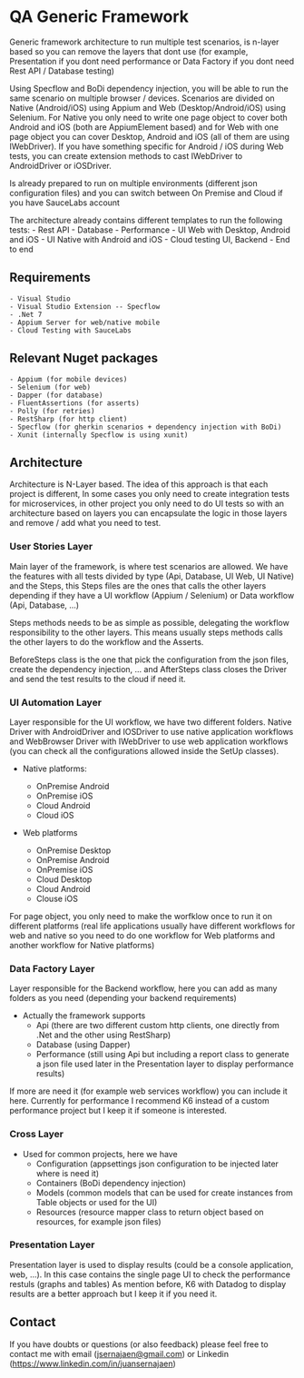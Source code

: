 # QA Generic Framework
Generic framework architecture to run multiple test scenarios, is n-layer based so you can remove the layers that dont use (for example, Presentation if you dont need performance or Data Factory if you dont need Rest API / Database testing)

Using Specflow and BoDi dependency injection, you will be able to run the same scenario on multiple browser / devices. Scenarios are divided on Native (Android/iOS) using Appium and Web (Desktop/Android/iOS) using Selenium. For Native you only need to write one page object to cover both Android and iOS (both are AppiumElement based) and for Web with one page object you can cover Desktop, Android and iOS (all of them are using IWebDriver). If you have something specific for Android / iOS during Web tests, you can create extension methods to cast IWebDriver to AndroidDriver or iOSDriver.

Is already prepared to run on multiple environments (different json configuration files) and you can switch between On Premise and Cloud if you have SauceLabs account

The architecture already contains different templates to run the following tests:
    - Rest API
    - Database
    - Performance
    - UI Web with Desktop, Android and iOS
    - UI Native with Android and iOS
    - Cloud testing UI, Backend
    - End to end

## Requirements
    - Visual Studio
    - Visual Studio Extension -- Specflow
    - .Net 7
    - Appium Server for web/native mobile
    - Cloud Testing with SauceLabs

## Relevant Nuget packages
    - Appium (for mobile devices)
    - Selenium (for web)
    - Dapper (for database)
    - FluentAssertions (for asserts)
    - Polly (for retries)
    - RestSharp (for http client)
    - Specflow (for gherkin scenarios + dependency injection with BoDi)
    - Xunit (internally Specflow is using xunit)

## Architecture
Architecture is N-Layer based. The idea of this approach is that each project is different, In some cases you only need to create integration tests for microservices, in other project you only need to do UI tests so with an architecture based on layers you can encapsulate the logic in those layers and remove / add what you need to test.

### User Stories Layer
Main layer of the framework, is where test scenarios are allowed. We have the features with all tests divided by type (Api, Database, UI Web, UI Native) and the Steps, this Steps files are the ones that calls the other layers depending if they have a UI workflow (Appium / Selenium) or Data workflow (Api, Database, ...)

Steps methods needs to be as simple as possible, delegating the workflow responsibility to the other layers. This means usually steps methods calls the other layers to do the workflow and the Asserts.

BeforeSteps class is the one that pick the configuration from the json files, create the dependency injection, ... and AfterSteps class closes the Driver and send the test results to the cloud if need it.

### UI Automation Layer
Layer responsible for the UI workflow, we have two different folders. Native Driver with AndroidDriver and IOSDriver to use native application workflows and WebBrowser Driver with IWebDriver to use web application workflows (you can check all the configurations allowed inside the SetUp classes). 

- Native platforms:
    - OnPremise Android
    - OnPremise iOS
    - Cloud Android
    - Cloud iOS

- Web platforms
    - OnPremise Desktop
    - OnPremise Android
    - OnPremise iOS
    - Cloud Desktop
    - Cloud Android
    - Clouse iOS

For page object, you only need to make the worfklow once to run it on different platforms (real life applications usually have different workflows for web and native so you need to do one workflow for Web platforms and another workflow for Native platforms)

### Data Factory Layer
Layer responsible for the Backend workflow, here you can add as many folders as you need (depending your backend requirements) 

- Actually the framework supports
    - Api (there are two different custom http clients, one directly from .Net and the other using RestSharp)
    - Database (using Dapper)
    - Performance (still using Api but including a report class to generate a json file used later in the Presentation layer to display performance results)

If more are need it (for example web services workflow) you can include it here.
Currently for performance I recommend K6 instead of a custom performance project but I keep it if someone is interested.

### Cross Layer
- Used for common projects, here we have
    - Configuration (appsettings json configuration to be injected later where is need it)
    - Containers (BoDi dependency injection)
    - Models (common models that can be used for create instances from Table objects or used for the UI)
    - Resources (resource mapper class to return object based on resources, for example json files)

### Presentation Layer
Presentation layer is used to display results (could be a console application, web, ...). In this case contains the single page UI to check the performance restuls (graphs and tables)
As mention before, K6 with Datadog to display results are a better approach but I keep it if you need it.

## Contact
If you have doubts or questions (or also feedback) please feel free to contact me with email (jsernajaen@gmail.com) or Linkedin (https://www.linkedin.com/in/juansernajaen)
